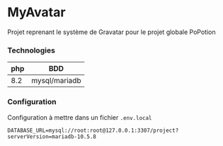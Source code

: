 # MyAvatar

Projet reprenant le système de Gravatar pour le projet globale PoPotion

### Technologies

| php | BDD           |
| --- | ------------- |
| 8.2 | mysql/mariadb |

### Configuration

Configuration à mettre dans un fichier `.env.local`

```
DATABASE_URL=mysql://root:root@127.0.0.1:3307/project?serverVersion=mariadb-10.5.8
```
